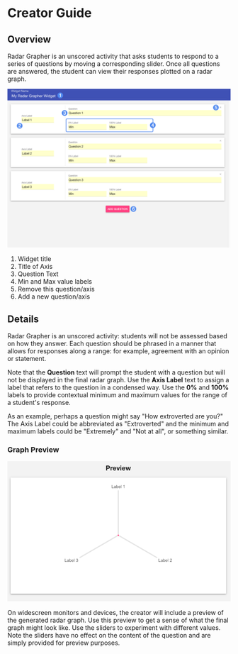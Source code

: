# Creator Guide #

## Overview ##

Radar Grapher is an unscored activity that asks students to respond to a series of questions by moving a corresponding slider. Once all questions are answered, the student can view their responses plotted on a radar graph.

![Radar Grapher Creator](assets/create_widget_radar_grapher.png "Radar Grapher Creator")

1. Widget title
2. Title of Axis
3. Question Text
4. Min and Max value labels
5. Remove this question/axis
6. Add a new question/axis

## Details ##

Radar Grapher is an unscored activity: students will not be assessed based on how they answer. Each question should be phrased in a manner that allows for responses along a range: for example, agreement with an opinion or statement.

Note that the **Question** text will prompt the student with a question but will not be displayed in the final radar graph. Use the **Axis Label** text to assign a label that refers to the question in a condensed way. Use the **0%** and **100%** labels to provide contextual minimum and maximum values for the range of a student's response.

As an example, perhaps a question might say "How extroverted are you?" The Axis Label could be abbreviated as "Extroverted" and the minimum and maximum labels could be "Extremely" and "Not at all", or something similar.

### Graph Preview ###

![Radar Grapher Creator Preview](assets/create_widget_radar_grapher_preview.png "Radar Grapher Creator Preview")

On widescreen monitors and devices, the creator will include a preview of the generated radar graph. Use this preview to get a sense of what the final graph might look like. Use the sliders to experiment with different values. Note the sliders have no effect on the content of the question and are simply provided for preview purposes.